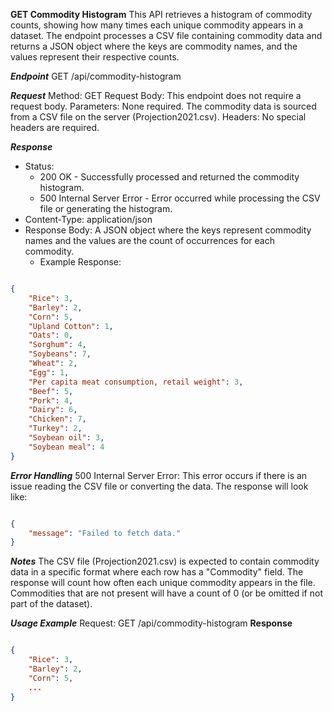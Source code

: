 **GET Commodity Histogram**
This API retrieves a histogram of commodity counts, showing how many times each unique commodity appears in a dataset. The endpoint processes a CSV file containing commodity data and returns a JSON object where the keys are commodity names, and the values represent their respective counts.

***Endpoint***
GET /api/commodity-histogram

***Request***
Method: GET
Request Body: This endpoint does not require a request body.
Parameters: None required. The commodity data is sourced from a CSV file on the server (Projection2021.csv).
Headers: No special headers are required.

***Response***
- Status:
    - 200 OK - Successfully processed and returned the commodity histogram.
    - 500 Internal Server Error - Error occurred while processing the CSV file or generating the histogram.
- Content-Type: application/json
- Response Body: A JSON object where the keys represent commodity names and the values are the count of occurrences for each commodity.
    - Example Response:
```json

{
    "Rice": 3,
    "Barley": 2,
    "Corn": 5,
    "Upland Cotton": 1,
    "Oats": 0,
    "Sorghum": 4,
    "Soybeans": 7,
    "Wheat": 2,
    "Egg": 1,
    "Per capita meat consumption, retail weight": 3,
    "Beef": 5,
    "Pork": 4,
    "Dairy": 6,
    "Chicken": 7,
    "Turkey": 2,
    "Soybean oil": 3,
    "Soybean meal": 4
}
```

***Error Handling***
500 Internal Server Error:
This error occurs if there is an issue reading the CSV file or converting the data.
The response will look like:
```json

{
    "message": "Failed to fetch data."
}
```
***Notes***
The CSV file (Projection2021.csv) is expected to contain commodity data in a specific format where each row has a "Commodity" field.
The response will count how often each unique commodity appears in the file. Commodities that are not present will have a count of 0 (or be omitted if not part of the dataset).

***Usage Example***
Request:
GET /api/commodity-histogram
****Response****
```json

{
    "Rice": 3,
    "Barley": 2,
    "Corn": 5,
    ...
}
```
